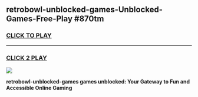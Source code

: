 
## retrobowl-unblocked-games-Unblocked-Games-Free-Play #870tm
<h3>
<a href="https://us.freeplayer.one?title=retrobowl-unblocked-games&ref=9M">CLICK TO PLAY</a></h3>
<hr>

<h3>
<a href="https://us.freeplayer.one?title=retrobowl-unblocked-games&ref=9M">CLICK 2 PLAY</a>
  
</h3>

<a href="https://us.freeplayer.one?title=retrobowl-unblocked-games&ref=9M"><img src="https://clearcache.store/games.png"></a>


**retrobowl-unblocked-games games unblocked: Your Gateway to Fun and Accessible Online Gaming**
